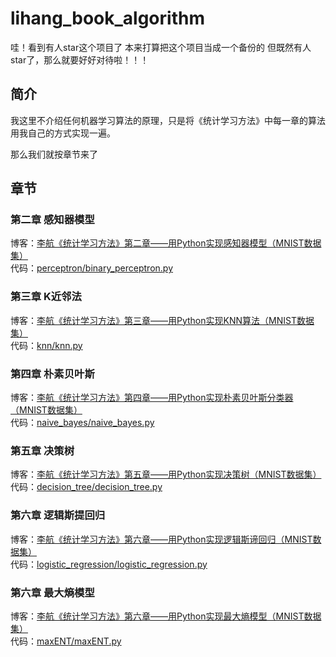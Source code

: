 <!--
@Author: WenDesi
@Date:   09-08-16
@Email:  wendesi@foxmail.com
@Last modified by:   WenDesi
@Last modified time: 09-11-16
-->



# lihang_book_algorithm

哇！看到有人star这个项目了
本来打算把这个项目当成一个备份的
但既然有人star了，那么就要好好对待啦！！！

## 简介
我这里不介绍任何机器学习算法的原理，只是将《统计学习方法》中每一章的算法用我自己的方式实现一遍。

那么我们就按章节来了

## 章节

### 第二章 感知器模型
博客：[李航《统计学习方法》第二章——用Python实现感知器模型（MNIST数据集）](http://blog.csdn.net/wds2006sdo/article/details/51923546)
<br>代码：[perceptron/binary_perceptron.py](https://github.com/WenDesi/lihang_book_algorithm/blob/master/perceptron/binary_perceptron.py)

### 第三章 K近邻法
博客：[李航《统计学习方法》第三章——用Python实现KNN算法（MNIST数据集）](http://blog.csdn.net/wds2006sdo/article/details/51933044)
<br>代码：[knn/knn.py](https://github.com/WenDesi/lihang_book_algorithm/blob/master/knn/knn.py)

### 第四章 朴素贝叶斯
博客：[李航《统计学习方法》第四章——用Python实现朴素贝叶斯分类器（MNIST数据集）](http://blog.csdn.net/wds2006sdo/article/details/51967839)
<br>代码：[naive_bayes/naive_bayes.py](https://github.com/WenDesi/lihang_book_algorithm/blob/master/naive_bayes/naive_bayes.py)

### 第五章 决策树
博客：[李航《统计学习方法》第五章——用Python实现决策树（MNIST数据集）](http://blog.csdn.net/wds2006sdo/article/details/52849400)
<br>代码：[decision_tree/decision_tree.py](https://github.com/WenDesi/lihang_book_algorithm/blob/master/decision_tree/decision_tree.py)

### 第六章 逻辑斯提回归
博客：[李航《统计学习方法》第六章——用Python实现逻辑斯谛回归（MNIST数据集）](http://blog.csdn.net/wds2006sdo/article/details/53084871)
<br>代码：[logistic_regression/logistic_regression.py](https://github.com/WenDesi/lihang_book_algorithm/blob/master/logistic_regression/logistic_regression.py)

### 第六章 最大熵模型
博客：[李航《统计学习方法》第六章——用Python实现最大熵模型（MNIST数据集）](http://blog.csdn.net/wds2006sdo/article/details/53106579)
<br>代码：[maxENT/maxENT.py](https://github.com/WenDesi/lihang_book_algorithm/blob/master/maxENT/maxENT.py)
